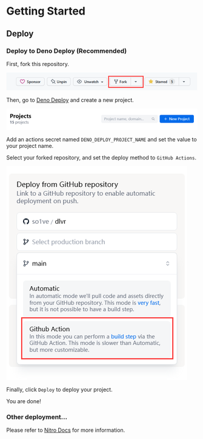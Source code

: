 # Getting Started

## Deploy

### Deploy to Deno Deploy (Recommended)

First, fork this repository.

![](./assets/fork.png)

Then, go to [Deno Deploy](https://dash.deno.com/projects) and create a new project.

![](./assets/new-project.png)

Add an actions secret named `DENO_DEPLOY_PROJECT_NAME` and set the value to your project name.

Select your forked repository, and set the deploy method to `GitHub Actions`.

![](./assets/create.png)

Finally, click `Deploy` to deploy your project.

You are done!

### Other deployment...

Please refer to [Nitro Docs](https://nitro.unjs.io/deploy) for more information.

